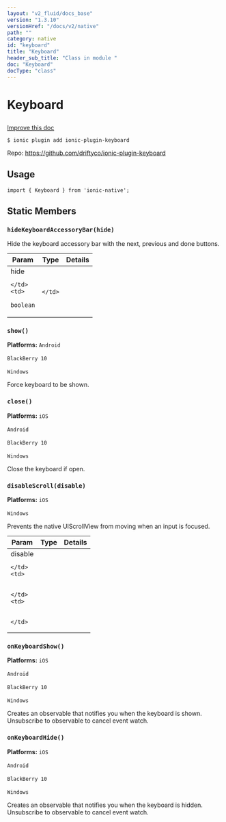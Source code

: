 ```yaml
---
layout: "v2_fluid/docs_base"
version: "1.3.10"
versionHref: "/docs/v2/native"
path: ""
category: native
id: "keyboard"
title: "Keyboard"
header_sub_title: "Class in module "
doc: "Keyboard"
docType: "class"
---
```









<h1 class="api-title">

  
  Keyboard
  

  

  

</h1>

<a class="improve-v2-docs" href="http://github.com/driftyco/ionic-native/edit/master/src/plugins/keyboard.ts#L1">
  Improve this doc
</a>





<!-- decorators -->


<pre><code>$ ionic plugin add ionic-plugin-keyboard</code></pre>
<p>Repo:
  <a href="https://github.com/driftyco/ionic-plugin-keyboard">
    https://github.com/driftyco/ionic-plugin-keyboard
  </a>
</p>

<!-- description -->




<!-- @usage tag -->

<h2>Usage</h2>

<pre><code class="lang-typescript">import { Keyboard } from &#39;ionic-native&#39;;
</code></pre>




<!-- @property tags -->
<h2>Static Members</h2>
<div id="hideKeyboardAccessoryBar"></div>
<h3><code>hideKeyboardAccessoryBar(hide)</code>
  
</h3>



Hide the keyboard accessory bar with the next, previous and done buttons.


<table class="table param-table" style="margin:0;">
  <thead>
  <tr>
    <th>Param</th>
    <th>Type</th>
    <th>Details</th>
  </tr>
  </thead>
  <tbody>
  
  <tr>
    <td>
      hide
      
      
    </td>
    <td>
      
<code>boolean</code>
    </td>
    <td>
      
      
    </td>
  </tr>
  
  </tbody>
</table>







<div id="show"></div>
<h3><code>show()</code>
  
</h3>


<p>
<b>Platforms:</b>
<code>Android</code>&nbsp;

<code>BlackBerry 10</code>&nbsp;

<code>Windows</code>&nbsp;
</p>


Force keyboard to be shown.










<div id="close"></div>
<h3><code>close()</code>
  
</h3>


<p>
<b>Platforms:</b>
<code>iOS</code>&nbsp;

<code>Android</code>&nbsp;

<code>BlackBerry 10</code>&nbsp;

<code>Windows</code>&nbsp;
</p>


Close the keyboard if open.










<div id="disableScroll"></div>
<h3><code>disableScroll(disable)</code>
  
</h3>


<p>
<b>Platforms:</b>
<code>iOS</code>&nbsp;

<code>Windows</code>&nbsp;
</p>


Prevents the native UIScrollView from moving when an input is focused.


<table class="table param-table" style="margin:0;">
  <thead>
  <tr>
    <th>Param</th>
    <th>Type</th>
    <th>Details</th>
  </tr>
  </thead>
  <tbody>
  
  <tr>
    <td>
      disable
      
      
    </td>
    <td>
      

    </td>
    <td>
      
      
    </td>
  </tr>
  
  </tbody>
</table>







<div id="onKeyboardShow"></div>
<h3><code>onKeyboardShow()</code>
  
</h3>


<p>
<b>Platforms:</b>
<code>iOS</code>&nbsp;

<code>Android</code>&nbsp;

<code>BlackBerry 10</code>&nbsp;

<code>Windows</code>&nbsp;
</p>


Creates an observable that notifies you when the keyboard is shown. Unsubscribe to observable to cancel event watch.










<div id="onKeyboardHide"></div>
<h3><code>onKeyboardHide()</code>
  
</h3>


<p>
<b>Platforms:</b>
<code>iOS</code>&nbsp;

<code>Android</code>&nbsp;

<code>BlackBerry 10</code>&nbsp;

<code>Windows</code>&nbsp;
</p>


Creates an observable that notifies you when the keyboard is hidden. Unsubscribe to observable to cancel event watch.











<!-- methods on the class -->

<!-- related link --><!-- end content block -->


<!-- end body block -->

